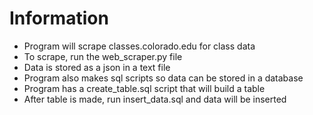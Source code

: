 # Information
- Program will scrape classes.colorado.edu for class data
- To scrape, run the web_scraper.py file
- Data is stored as a json in a text file
- Program also makes sql scripts so data can be stored in a database
- Program has a create_table.sql script that will build a table
- After table is made, run insert_data.sql and data will be inserted